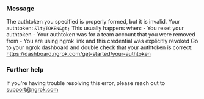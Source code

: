 
### Message
The authtoken you specified is properly formed, but it is invalid.
Your authtoken: `&lt;TOKEN&gt;`
This usually happens when:
    - You reset your authtoken
    - Your authtoken was for a team account that you were removed from
    - You are using ngrok link and this credential was explicitly revoked
Go to your ngrok dashboard and double check that your authtoken is correct:
https://dashboard.ngrok.com/get-started/your-authtoken

### Further help
If you're having trouble resolving this error, please reach out to [support@ngrok.com](mailto:support@ngrok.com?subject=Help%20with%20ERR_NGROK_107)

